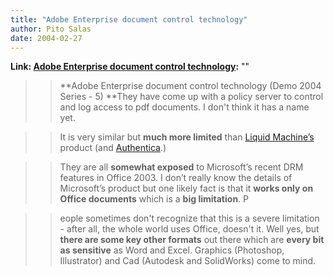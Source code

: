 ```yaml
---
title: "Adobe Enterprise document control technology"
author: Pito Salas
date: 2004-02-27
---
```


**Link: [Adobe Enterprise document control technology](None):** ""


>>

>> **Adobe Enterprise document control technology (Demo 2004 Series - 5)
**They have come up with a policy server to control and log access to pdf
documents. I don't think it has a name yet.

>>

>>  
>
>>

>>  
>>

>>  
>
>>

>> It is very similar but **much more limited** than [Liquid
Machine’s](<http://www.liquidmachines.com/index.shtml>) product (and
[Authentica](<http://www.authentica.com/home_flash.asp>).)

>>

>>  
>
>>

>>  
>>

>>  
>
>>

>> They are all **somewhat exposed** to Microsoft’s recent DRM features in
Office 2003. I don’t really know the details of Microsoft’s product but one
likely fact is that it **works only on Office documents** which is a **big
limitation**. P

>>

>>  
>
>>

>>  
>>

>>  
>
>>

>> eople sometimes don't recognize that this is a severe limitation - after
all, the whole world uses Office, doesn't it. Well yes, but **there are some
key other formats** out there which are **every bit as sensitive** as Word and
Excel. Graphics (Photoshop, Illustrator) and Cad (Autodesk and SolidWorks)
come to mind.


